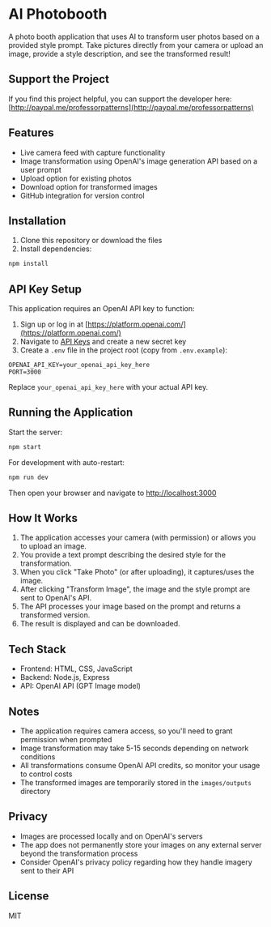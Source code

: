 # AI Photobooth

A photo booth application that uses AI to transform user photos based on a provided style prompt. Take pictures directly from your camera or upload an image, provide a style description, and see the transformed result!

## Support the Project

If you find this project helpful, you can support the developer here: [http://paypal.me/professorpatterns](http://paypal.me/professorpatterns)

## Features

- Live camera feed with capture functionality
- Image transformation using OpenAI's image generation API based on a user prompt
- Upload option for existing photos
- Download option for transformed images
- GitHub integration for version control

## Installation

1. Clone this repository or download the files
2. Install dependencies:

```bash
npm install
```

## API Key Setup

This application requires an OpenAI API key to function:

1. Sign up or log in at [https://platform.openai.com/](https://platform.openai.com/)
2. Navigate to [API Keys](https://platform.openai.com/account/api-keys) and create a new secret key
3. Create a `.env` file in the project root (copy from `.env.example`):

```
OPENAI_API_KEY=your_openai_api_key_here
PORT=3000
```

Replace `your_openai_api_key_here` with your actual API key.

## Running the Application

Start the server:

```bash
npm start
```

For development with auto-restart:

```bash
npm run dev
```

Then open your browser and navigate to [http://localhost:3000](http://localhost:3000)

## How It Works

1. The application accesses your camera (with permission) or allows you to upload an image.
2. You provide a text prompt describing the desired style for the transformation.
3. When you click "Take Photo" (or after uploading), it captures/uses the image.
4. After clicking "Transform Image", the image and the style prompt are sent to OpenAI's API.
5. The API processes your image based on the prompt and returns a transformed version.
6. The result is displayed and can be downloaded.

## Tech Stack

- Frontend: HTML, CSS, JavaScript
- Backend: Node.js, Express
- API: OpenAI API (GPT Image model)

## Notes

- The application requires camera access, so you'll need to grant permission when prompted
- Image transformation may take 5-15 seconds depending on network conditions
- All transformations consume OpenAI API credits, so monitor your usage to control costs
- The transformed images are temporarily stored in the `images/outputs` directory

## Privacy

- Images are processed locally and on OpenAI's servers
- The app does not permanently store your images on any external server beyond the transformation process
- Consider OpenAI's privacy policy regarding how they handle imagery sent to their API

## License

MIT
